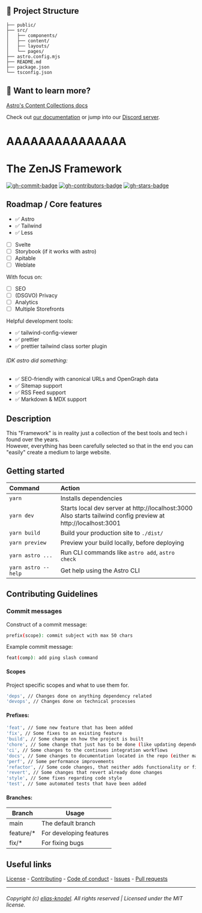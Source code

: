 ## 🚀 Project Structure

```
├── public/
├── src/
│   ├── components/
│   ├── content/
│   ├── layouts/
│   └── pages/
├── astro.config.mjs
├── README.md
├── package.json
└── tsconfig.json
```

## 👀 Want to learn more?

[Astro's Content Collections docs](https://docs.astro.build/en/guides/content-collections/)

Check out [our documentation](https://docs.astro.build) or jump into our [Discord server](https://astro.build/chat).

# AAAAAAAAAAAAAAA

# The ZenJS Framework

[![gh-commit-badge][gh-commit-badge]][gh-commit]
[![gh-contributors-badge][gh-contributors-badge]][gh-contributors]
[![gh-stars-badge][gh-stars-badge]][gh-stars]

## Roadmap / Core features

- ✅ Astro
- ✅ Tailwind
- ✅ Less

* [ ] Svelte
* [ ] Storybook (if it works with astro)
* [ ] Apitable
* [ ] Weblate

With focus on:

* [ ] SEO
* [ ] (DSGVO) Privacy
* [ ] Analytics
* [ ] Multiple Storefronts

Helpful development tools:

- ✅ tailwind-config-viewer
- ✅ prettier
- ✅ prettier tailwind class sorter plugin 

###### IDK astro did something:

- ✅ SEO-friendly with canonical URLs and OpenGraph data
- ✅ Sitemap support
- ✅ RSS Feed support
- ✅ Markdown & MDX support

## Description

This "Framework" is in reality just a collection of the best tools and tech i found over the years.  
However, everything has been carefully selected so that in the end you can "easily" create a medium to large website.

## Getting started

| Command             | Action                                                                                                              |
|:--------------------|:--------------------------------------------------------------------------------------------------------------------|
| `yarn`              | Installs dependencies                                                                                               |
| `yarn dev`          | Starts local dev server at http://localhost:3000 <br/> Also starts tailwind config preview at http://localhost:3001 |
| `yarn build`        | Build your production site to `./dist/`                                                                             |
| `yarn preview`      | Preview your build locally, before deploying                                                                        |
| `yarn astro ...`    | Run CLI commands like `astro add`, `astro check`                                                                    |
| `yarn astro --help` | Get help using the Astro CLI                                                                                        |

## Contributing Guidelines

### Commit messages

Construct of a commit message:

```bash
prefix(scope): commit subject with max 50 chars
```

Example commit message:

```bash
feat(comp): add ping slash command
```

#### Scopes

Project specific scopes and what to use them for.

```bash
'deps', // Changes done on anything dependency related
'devops', // Changes done on technical processes
```

#### Prefixes:

```bash
'feat', // Some new feature that has been added
'fix', // Some fixes to an existing feature
'build', // Some change on how the project is built
'chore', // Some change that just has to be done (like updating dependencies)
'ci', // Some changes to the continues integration workflows
'docs', // Some changes to documentation located in the repo (either markdown files or code DocBlocks)
'perf', // Some performance improvements
'refactor', // Some code changes, that neither adds functionality or fixes a bug
'revert', // Some changes that revert already done changes
'style', // Some fixes regarding code style
'test', // Some automated tests that have been added
```

#### Branches:

| Branch     | Usage                                  |
|------------|----------------------------------------|
| main       | The default branch                     |
| feature/*  | For developing features                |
| fix/*      | For fixing bugs                        |

## Useful links

[License][gh-license] -
[Contributing][gh-contribute] -
[Code of conduct][gh-codeofconduct] -
[Issues][gh-issues] -
[Pull requests][gh-pulls]

<hr>  

###### Copyright (c) [elias-knodel][gh-team]. All rights reserved | Licensed under the MIT license.

<!-- Variables -->

[gh-commit-badge]: https://img.shields.io/github/last-commit/elias-knodel/the-zenjs-framework?style=for-the-badge&colorA=302D41&colorB=cba6f7

[gh-commit]: https://github.com/elias-knodel/the-zenjs-framework/commits/main

[gh-contributors-badge]: https://img.shields.io/github/contributors/elias-knodel/the-zenjs-framework?style=for-the-badge&colorA=302D41&colorB=89dceb

[gh-contributors]: https://github.com/elias-knodel/the-zenjs-framework/graphs/contributors

[gh-stars-badge]: https://img.shields.io/github/stars/elias-knodel/the-zenjs-framework?style=for-the-badge&colorA=302D41&colorB=f9e2af

[gh-stars]: https://github.com/elias-knodel/the-zenjs-framework/stargazers

[gh-contribute]: https://github.com/elias-knodel/.github/blob/main/docs/CONTRIBUTING.md

[gh-license]: https://github.com/elias-knodel/the-zenjs-framework/blob/main/LICENSE

[gh-codeofconduct]: https://github.com/elias-knodel/.github/blob/main/docs/CODE_OF_CONDUCT.md

[gh-issues]: https://github.com/elias-knodel/the-zenjs-framework/issues

[gh-pulls]: https://github.com/elias-knodel/the-zenjs-framework/pulls

[gh-team]: https://github.com/elias-knodel
